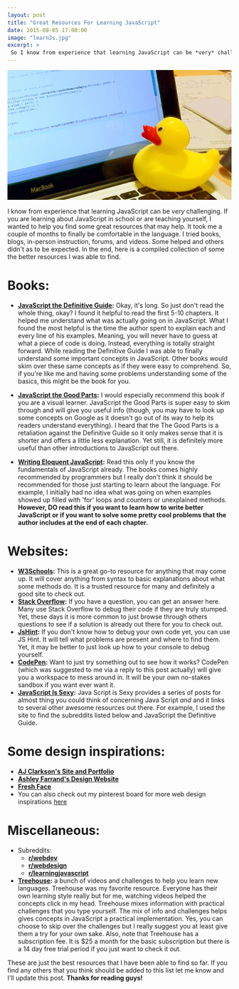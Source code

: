 ```yaml
---
layout: post
title: "Great Resources For Learning JavaScript"
date: 2015-08-05 17:00:00
image: "learnJs.jpg"
excerpt: >
 So I know from experience that learning JavaScript can be *very* challenging. If you are learning about JavaScript in school or are teaching yourself, I wanted to help you find some great resources that may help.
---
```


![Resources for learning JavaScript](/assets/LearnJs.jpg)

I know from experience that learning JavaScript can be *very* challenging. If you are learning about JavaScript in school or are teaching yourself, I wanted to help you find some great resources that may help. It took me a couple of months to finally be comfortable in the language. I tried books, blogs, in-person instruction, forums, and videos. Some helped and others didn't as to be expected. In the end, here is a compiled collection of some the better resources I was able to find.

# Books:

- **[JavaScript the Definitive Guide](ftp://91.193.236.10/pub/docs/linux-support/programming/JavaScript/%5BO%60Reilly%5D%20-%20JavaScript.%20The%20Definitive%20Guide,%206th%20ed.%20-%20%5BFlanagan%5D.pdf):** Okay, it's long. So just don't read the whole thing, okay? I found it helpful to read the first 5-10 chapters. It helped me understand what was actually going on in JavaScript. What I found the most helpful is the time the author spent to explain each and every line of his examples. Meaning, you will never have to guess at what a piece of code is doing. Instead, everything is totally straight forward. While reading the Definitive Guide I was able to finally understand some important concepts in JavaScript. Other books would skim over these same concepts as if they were easy to comprehend. So, if you're like me and having some problems understanding some of the basics, this might be the book for you.

- **[JavaScript the Good Parts](http://shop.oreilly.com/product/9780596517748.do):** I would especially recommend this book if you are a visual learner. JavaScript the Good Parts is super easy to skim through and will give you useful info (though, you may have to look up some concepts on Google as it doesn't go out of its way to help its readers understand everything). I heard that the The Good Parts is a retaliation against the Definitive Guide so it only makes sense that it is shorter and offers a little less explanation. Yet still, it is definitely more useful than other introductions to JavaScript out there.

- **[Writing Eloquent JavaScript](http://eloquentjavascript.net/):** Read this only if you know the fundamentals of JavaScript already. The books comes highly recommended by programmers but I really don't think it should be recommended for those just starting to learn about the language. For example, I initially had no idea what was going on when examples showed up filled with 'for' loops and counters or unexplained methods. **However, DO read this if you want to learn how to write better JavaScript or if you want to solve some pretty cool problems that the author includes at the end of each chapter.**


# Websites:
- **[W3Schools](http://www.w3schools.com/js/default.asp):** This is a great go-to resource for anything that may come up. It will cover anything from syntax to basic explanations about what some methods do. It is a trusted resource for many and definitely a good site to check out.
- **[Stack Overflow](http://stackoverflow.com/):** If you have a question, you can get an answer here. Many use Stack Overflow to debug their code if they are truly stumped. Yet, these days it is more common to just browse through others questions to see if a solution is already out there for you to check out.
- **[JsHint](http://jshint.com/):** If you don't know how to debug your own code yet, you can use JS Hint. It will tell what problems are present and where to find them. Yet, it may be better to just look up how to your console to debug yourself.
- **[CodePen](http://codepen.io/pen/):** Want to just try something out to see how it works? CodePen (which was suggested to me via a reply to this post actually) will give you a workspace to mess around in. It will be your own no-stakes sandbox if you want ever want it.
- **[JavaScript Is Sexy](http://javascriptissexy.com/):** Java Script is Sexy provides a series of posts for almost thing you could think of concerning Java Script *and* and it links to several other awesome resources out there. For example, I used the site to find the subreddits listed below and JavaScript the Definitive Guide.


# Some design inspirations:
- **[AJ Clarkson's Site and Portfolio](http://ajclarkson.co.uk/blog/)**
- **[Ashley Farrand's Design Website](http://www.ashleyfarrand.com/about/)**
- **[Fresh Face](http://www.thisisfreshface.com/)**
- You can also check out my pinterest board for more web design inspirations [here](https://www.pinterest.com/ktagilbert/web-design/)

# Miscellaneous:

- Subreddits:
	- **[r/webdev](https://www.reddit.com/r/webdev/)**
	- **[r/webdesign](https://www.reddit.com/r/web_design/)**
	- **[r/learningjavascript](https://www.reddit.com/r/learnjavascript/)**
- **[Treehouse](https://teamtreehouse.com/home):** a bunch of videos and challenges to help you learn new languages. Treehouse was my favorite resource. Everyone has their own learning style really but for me, watching videos helped the concepts click in my head. Treehouse mixes information with practical challenges that you type yourself. The mix of info and challenges helps gives concepts in JavaScript a practical implementation. Yes, you can choose to skip over the challenges but I really suggest you at least give them a try for your own sake. Also, note that Treehouse has a subscription fee. It is $25 a month for the basic subscription but there is a 14 day free trial period if you just want to check it out.


These are just the best resources that I have been able to find so far. If you find any others that you think should be added to this list let me know and I'll update this post. **Thanks for reading guys!**
